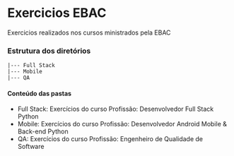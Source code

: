 # Exercicios EBAC
Exercicios realizados nos cursos ministrados pela EBAC

### Estrutura dos diretórios

```
|--- Full Stack 
|--- Mobile
|--- QA
```

#### Conteúdo das pastas

- Full Stack: Exercícios do curso Profissão: Desenvolvedor Full Stack Python
- Mobile: Exercícios do curso Profissão: Desenvolvedor Android Mobile & Back-end Python
- QA: Exercícios do curso Profissão: Engenheiro de Qualidade de Software
